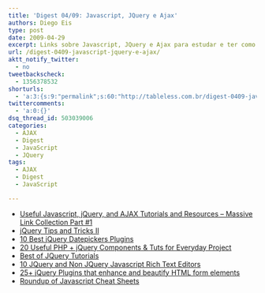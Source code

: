 ```yaml
---
title: 'Digest 04/09: Javascript, JQuery e Ajax'
authors: Diego Eis
type: post
date: 2009-04-29
excerpt: Links sobre Javascript, JQuery e Ajax para estudar e ter como referência.
url: /digest-0409-javascript-jquery-e-ajax/
aktt_notify_twitter:
  - no
tweetbackscheck:
  - 1356378532
shorturls:
  - 'a:3:{s:9:"permalink";s:60:"http://tableless.com.br/digest-0409-javascript-jquery-e-ajax";s:7:"tinyurl";s:26:"http://tinyurl.com/4ypccf8";s:4:"isgd";s:19:"http://is.gd/gFdxhN";}'
twittercomments:
  - 'a:0:{}'
dsq_thread_id: 503039006
categories:
  - AJAX
  - Digest
  - JavaScript
  - JQuery
tags:
  - AJAX
  - Digest
  - JavaScript

---
```

  * [Useful Javascript, jQuery, and AJAX Tutorials and Resources &#8211; Massive Link Collection Part #1][1]
  * [jQuery Tips and Tricks II][2]
  * [10 Best jQuery Datepickers Plugins][3]
  *  [20 Useful PHP + jQuery Components & Tuts for Everyday Project][4]
  * [Best of JQuery Tutorials][5]
  * [10 JQuery and Non JQuery Javascript Rich Text Editors][6]
  * [25+ jQuery Plugins that enhance and beautify HTML form elements][7]
  * [Roundup of Javascript Cheat Sheets][8]

 [1]: http://jorenrapini.com/blog/web-development/useful-javascript-jquery-and-ajax-tutorials-and-resources-massive-link-collection-part-1
 [2]: http://tableless.com.br/wp-admin/post-new.php
 [3]: http://www.ajaxline.com/10-best-jquery-datepickers-plugins
 [4]: http://www.noupe.com/php/20-useful-php-jquery-tutorials.html
 [5]: http://webstandard.kulando.de/post/2009/04/09/best-of-jquery-tutorials-part-3
 [6]: http://www.queness.com/post/212/10-jquery-and-non-jquery-javascript-rich-text-editors
 [7]: http://www.queness.com/post/204/25-jquery-plugins-that-enhance-and-beautify-html-form-elements
 [8]: http://www.webdesigntoolslist.com/2009/04/webmastertools/javascript-cheat-sheets-quick-reference-guides-for-javascript-webmasters-coders-web-developers-designers/
